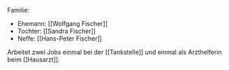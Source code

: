Familie:
- Ehemann: [[Wolfgang Fischer]]
- Tochter: [[Sandra Fischer]]
- Neffe: [[Hans-Peter Fischer]]

Arbeitet zwei Jobs einmal bei der [[Tankstelle]] und einmal als Arzthelferin beim [[Hausarzt]].